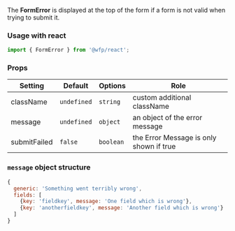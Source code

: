 The **FormError** is displayed at the top of the form if a form is not valid when trying to submit it.

### Usage with react

```js
import { FormError } from '@wfp/react';
```

### Props

| Setting      | Default     | Options   | Role                                    |
| ------------ | ----------- | --------- | --------------------------------------- |
| className    | `undefined` | `string`  | custom additional className             |
| message      | `undefined` | `object`  | an object of the error message          |
| submitFailed | `false`     | `boolean` | the Error Message is only shown if true |

### `message` object structure

```js
{
  generic: 'Something went terribly wrong',
  fields: [
    {key: 'fieldkey', message: 'One field which is wrong'},
    {key: 'anotherfieldkey', message: 'Another field which is wrong'}
  ]
}
```
